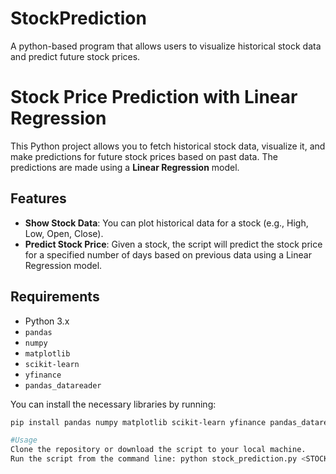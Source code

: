 # StockPrediction
A python-based program that allows users to visualize historical stock data and predict future stock prices.

# Stock Price Prediction with Linear Regression

This Python project allows you to fetch historical stock data, visualize it, and make predictions for future stock prices based on past data. The predictions are made using a **Linear Regression** model.

## Features

- **Show Stock Data**: You can plot historical data for a stock (e.g., High, Low, Open, Close).
- **Predict Stock Price**: Given a stock, the script will predict the stock price for a specified number of days based on previous data using a Linear Regression model.

## Requirements

- Python 3.x
- `pandas`
- `numpy`
- `matplotlib`
- `scikit-learn`
- `yfinance`
- `pandas_datareader`

You can install the necessary libraries by running:

```bash
pip install pandas numpy matplotlib scikit-learn yfinance pandas_datareader

#Usage
Clone the repository or download the script to your local machine.
Run the script from the command line: python stock_prediction.py <STOCK_SYMBOL>
